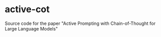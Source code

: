 # active-cot
Source code for the paper "Active Prompting with Chain-of-Thought for Large Language Models"

